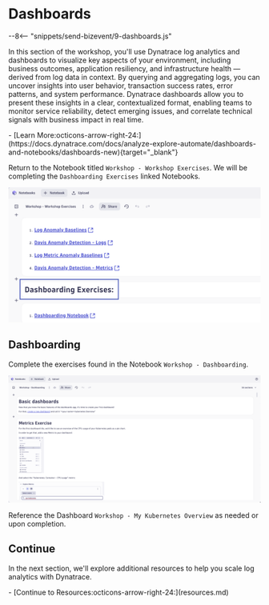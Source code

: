 # Dashboards
--8<-- "snippets/send-bizevent/9-dashboards.js"

In this section of the workshop, you'll use Dynatrace log analytics and dashboards to visualize key aspects of your environment, including business outcomes, application resiliency, and infrastructure health — derived from log data in context. By querying and aggregating logs, you can uncover insights into user behavior, transaction success rates, error patterns, and system performance. Dynatrace dashboards allow you to present these insights in a clear, contextualized format, enabling teams to monitor service reliability, detect emerging issues, and correlate technical signals with business impact in real time.

<div class="grid cards" markdown>
- [Learn More:octicons-arrow-right-24:](https://docs.dynatrace.com/docs/analyze-explore-automate/dashboards-and-notebooks/dashboards-new){target="_blank"}
</div>

Return to the Notebook titled `Workshop - Workshop Exercises`.  We will be completing the `Dashboarding Exercises` linked Notebooks.

![Workshop Exercises](./img/dashboards-workshop_exercises_dashboarding_notebook.png)

## Dashboarding

Complete the exercises found in the Notebook `Workshop - Dashboarding`.

![Dashboarding](./img/dashboards_workshop_dashboarding_notebook.png)

Reference the Dashboard `Workshop - My Kubernetes Overview` as needed or upon completion.

## Continue

In the next section, we'll explore additional resources to help you scale log analytics with Dynatrace.

<div class="grid cards" markdown>
- [Continue to Resources:octicons-arrow-right-24:](resources.md)
</div>